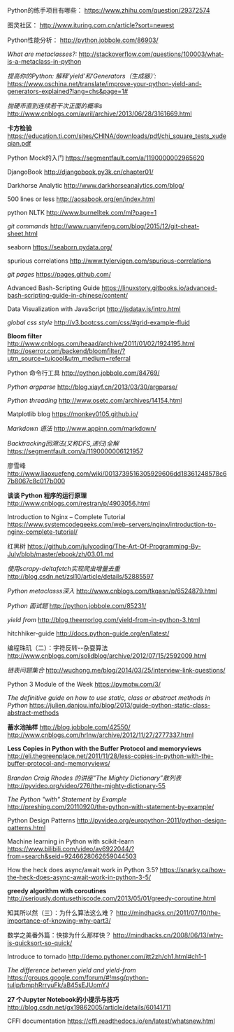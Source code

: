 Python的练手项目有哪些：
https://www.zhihu.com/question/29372574

图灵社区：
http://www.ituring.com.cn/article?sort=newest

Python性能分析：
http://python.jobbole.com/86903/

*What are metaclasses?:*
http://stackoverflow.com/questions/100003/what-is-a-metaclass-in-python

*提高你的Python: 解释‘yield’和‘Generators（生成器）’:*
https://www.oschina.net/translate/improve-your-python-yield-and-generators-explained?lang=chs&page=1#  

*抛硬币直到连续若干次正面的概率s*
http://www.cnblogs.com/avril/archive/2013/06/28/3161669.html

**卡方检验**
https://education.ti.com/sites/CHINA/downloads/pdf/chi_square_tests_xudeqian.pdf

Python Mock的入门
https://segmentfault.com/a/1190000002965620

DjangoBook
http://djangobook.py3k.cn/chapter01/

Darkhorse Analytic
http://www.darkhorseanalytics.com/blog/

500 lines or less
http://aosabook.org/en/index.html

python NLTK
http://www.burnelltek.com/ml?page=1

*git commands*
http://www.ruanyifeng.com/blog/2015/12/git-cheat-sheet.html

seaborn
https://seaborn.pydata.org/

spurious correlations
http://www.tylervigen.com/spurious-correlations

*git pages*
https://pages.github.com/

Advanced Bash-Scripting Guide
https://linuxstory.gitbooks.io/advanced-bash-scripting-guide-in-chinese/content/

Data Visualization with JavaScript
http://jsdatav.is/intro.html

*global css style*
http://v3.bootcss.com/css/#grid-example-fluid

**Bloom filter**
http://www.cnblogs.com/heaad/archive/2011/01/02/1924195.html
http://oserror.com/backend/bloomfilter/?utm_source=tuicool&utm_medium=referral

Python 命令行工具
http://python.jobbole.com/84769/

*Python argparse*
http://blog.xiayf.cn/2013/03/30/argparse/

*Python threading*
http://www.osetc.com/archives/14154.html

Matplotlib blog
https://monkey0105.github.io/

*Markdown 语法*
http://www.appinn.com/markdown/

*Backtracking回溯法(又称DFS,递归)全解*
https://segmentfault.com/a/1190000006121957

廖雪峰
http://www.liaoxuefeng.com/wiki/0013739516305929606dd18361248578c67b8067c8c017b000

**谈谈 Python 程序的运行原理**
http://www.cnblogs.com/restran/p/4903056.html

Introduction to Nginx – Complete Tutorial
https://www.systemcodegeeks.com/web-servers/nginx/introduction-to-nginx-complete-tutorial/


红黑树
https://github.com/julycoding/The-Art-Of-Programming-By-July/blob/master/ebook/zh/03.01.md


*使用scrapy-deltafetch实现爬虫增量去重*
http://blog.csdn.net/zsl10/article/details/52885597


*Python metaclasss深入*
http://www.cnblogs.com/tkqasn/p/6524879.html

*Python 面试题*
http://python.jobbole.com/85231/

*yield from*
http://blog.theerrorlog.com/yield-from-in-python-3.html

hitchhiker-guide
http://docs.python-guide.org/en/latest/

编程珠玑（二）：字符反转--杂耍算法
http://www.cnblogs.com/solidblog/archive/2012/07/15/2592009.html

*链表问题集合*
http://wuchong.me/blog/2014/03/25/interview-link-questions/

Python 3 Module of the Week
https://pymotw.com/3/

*The definitive guide on how to use static, class or abstract methods in Python*
https://julien.danjou.info/blog/2013/guide-python-static-class-abstract-methods

**蓄水池抽样**
http://blog.jobbole.com/42550/
http://www.cnblogs.com/hrlnw/archive/2012/11/27/2777337.html

**Less Copies in Python with the Buffer Protocol and memoryviews**
http://eli.thegreenplace.net/2011/11/28/less-copies-in-python-with-the-buffer-protocol-and-memoryviews/

*Brandon Craig Rhodes 的讲座“The Mighty Dictionary”散列表*
http://pyvideo.org/video/276/the-mighty-dictionary-55

*The Python "with" Statement by Example*
http://preshing.com/20110920/the-python-with-statement-by-example/

Python Design Patterns
http://pyvideo.org/europython-2011/python-design-patterns.html

Machine learning in Python with scikit-learn
https://www.bilibili.com/video/av6922044/?from=search&seid=9246628062659044503

How the heck does async/await work in Python 3.5?
https://snarky.ca/how-the-heck-does-async-await-work-in-python-3-5/

**greedy algorithm with coroutines**
http://seriously.dontusethiscode.com/2013/05/01/greedy-coroutine.html

知其所以然（三）：为什么算法这么难？
http://mindhacks.cn/2011/07/10/the-importance-of-knowing-why-part3/

数学之美番外篇：快排为什么那样快？
http://mindhacks.cn/2008/06/13/why-is-quicksort-so-quick/

Introduce to tornado
http://demo.pythoner.com/itt2zh/ch1.html#ch1-1

*The difference between yield and yield-from*
https://groups.google.com/forum/#!msg/python-tulip/bmphRrryuFk/aB45sEJUomYJ

**27 个Jupyter Notebook的小提示与技巧**
http://blog.csdn.net/gx19862005/article/details/60141711

CFFI documentation
https://cffi.readthedocs.io/en/latest/whatsnew.html
